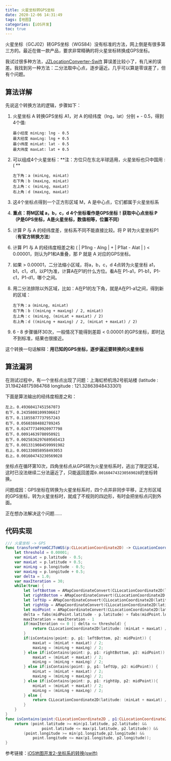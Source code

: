 ```yaml
---
title: 火星坐标转GPS坐标
date: 2020-12-06 14:31:49
tags: [地图]
categories: [iOS开发]
toc: true
---
```


火星坐标（GCJ02）转GPS坐标（WGS84）没有标准的方法，网上倒是有很多第三方的。最近在做一款产品，要求非常精确的将火星坐标转换成GPS坐标。

<!--more-->

我试过很多种方法，[JZLocationConverter-Swift](https://github.com/JackZhouCn/JZLocationConverter-Swift) 算误差比较小了，有几米的误差。我找到另一种方法：二分法取中心点，逐步逼近。几乎可以算是零误差了，但有个问题。

## 算法详解

先说这个转换方法的逻辑，步骤如下：

1. 火星坐标 A 转换GPS坐标 A1，对 A 的经纬度（lng，lat）分别 + - 0.5，得到4个值:

   ```
   最小经度 minLng: lng - 0.5
   最大经度 maxLng: lng + 0.5
   最小纬度 minLat: lat - 0.5
   最大纬度 maxLat: lat + 0.5
   ```

2. 可以组成4个火星坐标：**注：方位只在东北半球适用，火星坐标也只中国用 : ( **

   ```
   左下角：a (minLng, minLat)
   右下角：b (maxLng, minLat)
   左上角：c (minLng, maxLat)
   右上角：d (maxLng, maxLat)
   ```

3. 这4个坐标点得到一个正方形区域 M，A 是中心点，它们都属于火星坐标系

4. **重点：将M区域 a，b，c，d 4个坐标看作是GPS坐标！获取中心点坐标 P （P是GPS坐标，A是火星坐标，数值相等，位置不同）**

5. 计算 P 与 A 的经纬度差，坐标系不同不能直接比较。将 P 转为火星坐标P1（**有官方转换方法**）

6. 计算 P1 与 A 的经纬度相差之和 ( | P1lng - Alng | + | P1lat - Alat | ) < 0.00001，则认为P1和A重叠，那 P 就是 A 对应的GPS坐标。

7. 如果 > 0.00001，二分法缩小区域，将a，b，c，d 4点转为火星坐标 a1，b1，c1，d1，以P1为准，计算A在P1的什么方位。看A在 P1-a1，P1-b1，P1-c1，P1-d1，哪个之间。

8. 用二分法排除以外区域，比如：A在P1的左下角，就是A在P1-a1之间，得到新的区域：

   ```
   左下角：a（minLng, minLat)
   右下角：b ((minLng + maxLng) / 2, minLat)
   左上角：c (minLng, (minLat + maxLat) / 2)
   右上角：d ((minLng + maxLng) / 2, (minLat + maxLat) / 2)
   ```

9. 6 - 8 步骤循环30次，一般情况下能得到差距 < 0.00001 的GPS坐标，即时达不到标准，结果也很接近。

这个转换一句话解释：**用已知的GPS坐标，逐步逼近要转换的火星坐标**

## 算法漏洞

在测试过程中，有一个坐标点出现了问题：上海虹桥机场2号航站楼 (latitude : 31.194248175984768  longitude : 121.32863948433301)

下面是算法输出的经纬度相差之和：

```
左上，0.49360417451567073
右下，0.24358081099306617
右下，0.11855877737957243
右下，0.05603884882789245
右下，0.024777349920977798
右下，0.00914639780950921
右下，0.0025836297689565413
左下，0.0013319084599991982
右上，0.001330858958493053
右上，0.001604743230569028
```

坐标点在循环第10次，四角坐标点从GPS转为火星坐标系时，逃出了限定区域，这时已没法继续二分法逼近了，只能返回差距`0.001604743230569028`的坐标转换。

问题成因：GPS坐标在转换为火星坐标系时，四个点并非同步平移，正方形区域的GPS坐标，转为火星坐标时，就成了不规则的四边形，有时会把坐标点闪到外面。

正在想办法解决这个问题……

## 代码实现

```swift
/// 火星坐标 -> GPS
func transformFromGCJToWGS(p:CLLocationCoordinate2D) -> CLLocationCoordinate2D {
    let threshold = 0.00001;
    var minLat = p.latitude - 0.5;
    var maxLat = p.latitude + 0.5;
    var minLng = p.longitude - 0.5;
    var maxLng = p.longitude + 0.5;
    var delta = 1.0;
    var maxIteration = 30;
    while(true) {
        let leftBottom = AMapCoordinateConvert(CLLocationCoordinate2D(latitude: minLat, longitude: minLng), .GPS)
        let rightBottom = AMapCoordinateConvert(CLLocationCoordinate2D(latitude: minLat, longitude: maxLng), .GPS)
        let leftUp = AMapCoordinateConvert(CLLocationCoordinate2D(latitude: maxLat, longitude: minLng), .GPS)
        let rightUp = AMapCoordinateConvert(CLLocationCoordinate2D(latitude: maxLat, longitude: maxLng), .GPS)
        let midPoint = AMapCoordinateConvert(CLLocationCoordinate2D(latitude : ((minLat + maxLat) / 2),longitude : ((minLng + maxLng) / 2)), .GPS)
        delta = fabs(midPoint.latitude - p.latitude) + fabs(midPoint.longitude - p.longitude);
        maxIteration = maxIteration - 1
        if(maxIteration <= 0 || delta <= threshold) {
            return CLLocationCoordinate2D(latitude: (minLat + maxLat) / 2, longitude: (minLng + maxLng) / 2);
        }
        if(isContains(point: p, p1: leftBottom, p2: midPoint)) {
            maxLat = (minLat + maxLat) / 2;
            maxLng = (minLng + maxLng) / 2;
        } else if(isContains(point: p, p1: rightBottom, p2: midPoint)) {
            maxLat = (minLat + maxLat) / 2;
            minLng = (minLng + maxLng) / 2;
        } else if(isContains(point: p, p1: leftUp, p2: midPoint)) {
            minLat = (minLat + maxLat) / 2;
            maxLng = (minLng + maxLng) / 2;
        } else if(isContains(point: p, p1: rightUp, p2: midPoint)){
            minLat = (minLat + maxLat) / 2;
            minLng = (minLng + maxLng) / 2;
        } else {
            return CLLocationCoordinate2D(latitude: (minLat + maxLat) / 2, longitude: (minLng + maxLng) / 2);
        }
    }
}
func isContains(point:CLLocationCoordinate2D , p1:CLLocationCoordinate2D, p2:CLLocationCoordinate2D)->Bool {
    return (point.latitude >= min(p1.latitude, p2.latitude) &&
                point.latitude <= max(p1.latitude, p2.latitude)) &&
        (point.longitude >= min(p1.longitude,p2.longitude) &&
            point.longitude <= max(p1.longitude, p2.longitude));
}
```



参考链接：[iOS地图开发2-坐标系的转换(swift)](https://cloud.tencent.com/developer/article/1524369) 

